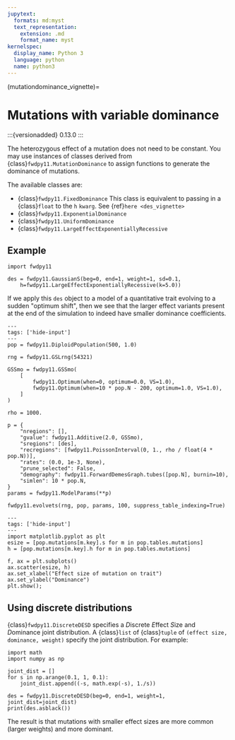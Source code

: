 ```yaml
---
jupytext:
  formats: md:myst
  text_representation:
    extension: .md
    format_name: myst
kernelspec:
  display_name: Python 3
  language: python
  name: python3
---
```


(mutationdominance_vignette)=

# Mutations with variable dominance

:::{versionadded} 0.13.0
:::

The heterozygous effect of a mutation does not need to be constant.
You may use instances of classes derived from {class}`fwdpy11.MutationDominance` to assign functions to generate the dominance of mutations.

The available classes are:

* {class}`fwdpy11.FixedDominance`
  This class is equivalent to passing in a {class}`float` to the `h` `kwarg`.
  See {ref}`here <des_vignette>`
* {class}`fwdpy11.ExponentialDominance`
* {class}`fwdpy11.UniformDominance`
* {class}`fwdpy11.LargeEffectExponentiallyRecessive`

## Example

```{code-cell}
import fwdpy11

des = fwdpy11.GaussianS(beg=0, end=1, weight=1, sd=0.1,
    h=fwdpy11.LargeEffectExponentiallyRecessive(k=5.0))
```

If we apply this `des` object to a model of a quantitative trait evolving to a sudden "optimum shift", then we see that the larger effect variants present at the end of the simulation to indeed have smaller dominance coefficients.

```{code-cell} python
---
tags: ['hide-input']
---
pop = fwdpy11.DiploidPopulation(500, 1.0)

rng = fwdpy11.GSLrng(54321)

GSSmo = fwdpy11.GSSmo(
    [
        fwdpy11.Optimum(when=0, optimum=0.0, VS=1.0),
        fwdpy11.Optimum(when=10 * pop.N - 200, optimum=1.0, VS=1.0),
    ]
)

rho = 1000.

p = {
    "nregions": [],
    "gvalue": fwdpy11.Additive(2.0, GSSmo),
    "sregions": [des],
    "recregions": [fwdpy11.PoissonInterval(0, 1., rho / float(4 * pop.N))],
    "rates": (0.0, 1e-3, None),
    "prune_selected": False,
    "demography": fwdpy11.ForwardDemesGraph.tubes([pop.N], burnin=10),
    "simlen": 10 * pop.N,
}
params = fwdpy11.ModelParams(**p)

fwdpy11.evolvets(rng, pop, params, 100, suppress_table_indexing=True)
```

```{code-cell}
---
tags: ['hide-input']
---
import matplotlib.pyplot as plt
esize = [pop.mutations[m.key].s for m in pop.tables.mutations]
h = [pop.mutations[m.key].h for m in pop.tables.mutations]

f, ax = plt.subplots()
ax.scatter(esize, h)
ax.set_xlabel("Effect size of mutation on trait")
ax.set_ylabel("Dominance")
plt.show();
```

## Using discrete distributions

{class}`fwdpy11.DiscreteDESD` specifies a *D*iscrete *E*ffect *S*ize and *D*ominance joint distribution.
A {class}`list` of {class}`tuple` of `(effect size, dominance, weight)` specify the joint distribution.
For example:

```{code-cell}
import math
import numpy as np

joint_dist = []
for s in np.arange(0.1, 1, 0.1):
    joint_dist.append((-s, math.exp(-s), 1./s))
```

```{code-cell}
des = fwdpy11.DiscreteDESD(beg=0, end=1, weight=1, joint_dist=joint_dist)
print(des.asblack())
```

The result is that mutations with smaller effect sizes are more common (larger weights) and more dominant.

